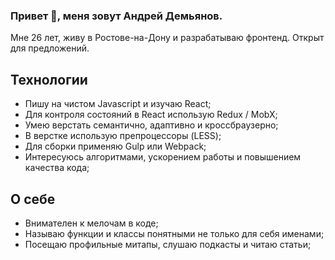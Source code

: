 ### Привет 👋, меня зовут Андрей Демьянов.

Мне 26 лет, живу в Ростове-на-Дону и разрабатываю фронтенд. Открыт для предложений.

## Технологии

* Пишу на чистом Javascript и изучаю React;
* Для контроля состояний в React использую Redux / MobX;
* Умею верстать семантично, адаптивно и кроссбраузерно;
* В верстке использую препроцессоры (LESS);
* Для сборки применяю Gulp или Webpack;
* Интересуюсь алгоритмами, ускорением работы и повышением качества кода;

## О себе

* Внимателен к мелочам в коде;
* Называю функции и классы понятными не только для себя именами;
* Посещаю профильные митапы, слушаю подкасты и читаю статьи;
